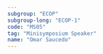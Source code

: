 ```yaml
---
subgroup: "ECOP"
subgroup-long: "ECOP-1"
code: "MS05"
tag: "Minisymposium Speaker"
name: "Omar Saucedo"
---
```

